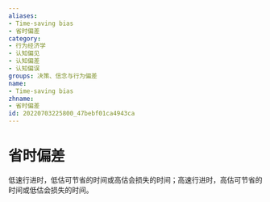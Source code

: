 ```yaml
---
aliases:
- Time-saving bias
- 省时偏差
category:
- 行为经济学
- 认知偏见
- 认知偏差
- 认知偏误
groups: 决策、信念与行为偏差
name:
- Time-saving bias
zhname:
- 省时偏差
id: 20220703225800_47bebf01ca4943ca
---
```


# 省时偏差

低速行进时，低估可节省的时间或高估会损失的时间；高速行进时，高估可节省的时间或低估会损失的时间。
